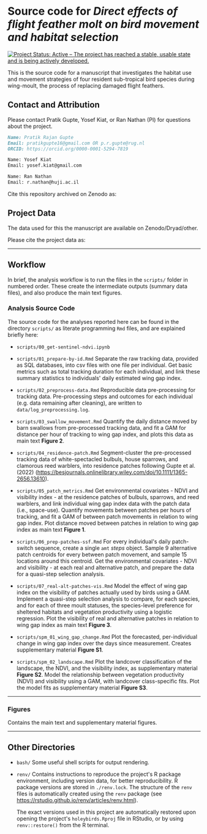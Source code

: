 
# Source code for _Direct effects of flight feather molt on bird movement and habitat selection_

[![Project Status: Active – The project has reached a stable, usable state and is being actively developed.](https://www.repostatus.org/badges/latest/active.svg)](https://www.repostatus.org/#active)
<!-- [![DOI:10.1101/2020.12.15.422876](https://img.shields.io/badge/bioRxiv-doi.org/10.1101/2020.12.15.422876-<COLOR>?style=flat-square)](https://www.biorxiv.org/content/10.1101/2020.12.15.422876v3) -->
<!-- [![DOI](https://zenodo.org/badge/DOI/10.5281/zenodo.4287462.svg)](https://doi.org/10.5281/zenodo.4287462) -->

This is the source code for a manuscript that investigates the habitat use and movement strategies of four resident sub-tropical bird species during wing-moult, the process of replacing damaged flight feathers.

## Contact and Attribution

Please contact Pratik Gupte, Yosef Kiat, or Ran Nathan (PI) for questions about the project.

```md
Name: Pratik Rajan Gupte
Email: pratikgupte16@gmail.com OR p.r.gupte@rug.nl
ORCID: https://orcid.org/0000-0001-5294-7819

Name: Yosef Kiat
Email: yosef.kiat@gmail.com

Name: Ran Nathan
Email: r.nathan@huji.ac.il
```

Cite this repository archived on Zenodo as:

## Project Data

The data used for this the manuscript are available on Zenodo/Dryad/other.

Please cite the project data as:

---

## Workflow

In brief, the analysis workflow is to run the files in the `scripts/` folder in numbered order. These create the intermediate outputs (summary data files), and also produce the main text figures.

### Analysis Source Code

The source code for the analyses reported here can be found in the directory `scripts/` as literate programming `Rmd` files, and are explained briefly here:

- `scripts/00_get-sentinel-ndvi.ipynb`

- `scripts/01_prepare-by-id.Rmd` Separate the raw tracking data, provided as SQL databases, into csv files with one file per individual. Get basic metrics such as total tracking duration for each individual, and link these summary statistics to individuals' daily estimated wing gap index.

- `scripts/02_preprocess-data.Rmd` Reproducible data pre-processing for tracking data. Pre-processing steps and outcomes for each individual (e.g. data remaining after cleaning), are written to `data/log_preprocessing.log`.

- `scripts/03_swallow_movement.Rmd` Quantify the daily distance moved by barn swallows from pre-processed tracking data, and fit a GAM for distance per hour of tracking to wing gap index, and plots this data as main text **Figure 2**.

- `scripts/04_residence-patch.Rmd` Segment-cluster the pre-processed tracking data of white-spectacled bulbuls, house sparrows, and clamorous reed warblers, into residence patches following Gupte et al. (2022) (https://besjournals.onlinelibrary.wiley.com/doi/10.1111/1365-2656.13610).

- `scripts/05_patch_metrics.Rmd` Get environmental covariates - NDVI and visibility index - at the residence patches of bulbuls, sparrows, and reed warblers, and link individual wing gap index data with the patch data (i.e., space-use). Quantify movements between patches per hours of tracking, and fit a GAM of between patch movements in relation to wing gap index. Plot distance moved between patches in relation to wing gap index as main text **Figure 1**.

- `scripts/06_prep-patches-ssf.Rmd` For every individual's daily patch-switch sequence, create a single `amt` _steps_ object. Sample 9 alternative patch centroids for every between patch movement, and sample 15 locations around this centroid. Get the environmental covariates - NDVI and visibility - at each real and alternative patch, and prepare the data for a quasi-step selection analysis.

- `scripts/07_real-alt-patches-vis.Rmd` Model the effect of wing gap index on the visibility of patches actually used by birds using a GAM. Implement a quasi-step selection analysis to compare, for each species, and for each of three moult statuses, the species-level preference for sheltered habitats and vegetation productivity using a logistic regression. Plot the visibility of real and alternative patches in relation to wing gap index as main text **Figure 3**.

- `scripts/spm_01_wing_gap_change.Rmd` Plot the forecasted, per-individual change in wing gap index over the days since measurement. Creates supplementary material **Figure S1**.

- `scripts/spm_02_landscape.Rmd` Plot the landcover classification of the landscape, the NDVI, and the visibility index, as supplementary material **Figure S2**. Model the relationship between vegetation productivity (NDVI) and visibility using a GAM, with landcover class-specific fits. Plot the model fits as supplementary material **Figure S3**.

---

### Figures

Contains the main text and supplementary material figures.

---

## Other Directories

- `bash/` Some useful shell scripts for output rendering.

- `renv/` Contains instructions to reproduce the project's R package environment, including version data, for better reproducibility. R package versions are stored in `./renv.lock`. The structure of the `renv` files is automatically created using the `renv` package (see https://rstudio.github.io/renv/articles/renv.html).

  The exact versions used in this project are automatically restored upon opening the project's `holeybirds.Rproj` file in RStudio, or by using `renv::restore()` from the R terminal.
